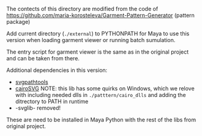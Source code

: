 The contects of this directory are modified from the code of https://github.com/maria-korosteleva/Garment-Pattern-Generator (pattern package)

Add current directory (`./external`) to PYTHONPATH for Maya to use this version when loading garment viewer or running batch sumulation. 

The entry script for garment viewer is the same as in the original project and can be taken from there.

Additional dependencies in this version: 
* [svgpathtools](https://github.com/mathandy/svgpathtools)
* [cairoSVG](https://cairosvg.org/)
    NOTE: this lib has some quirks on Windows, which we relove with including needed dlls in `./patttern/cairo_dlls` and adding the ditrectory to PATH in runtime
* -svglib- removed!

These are need to be installed in Maya Python with the rest of the libs from original project.